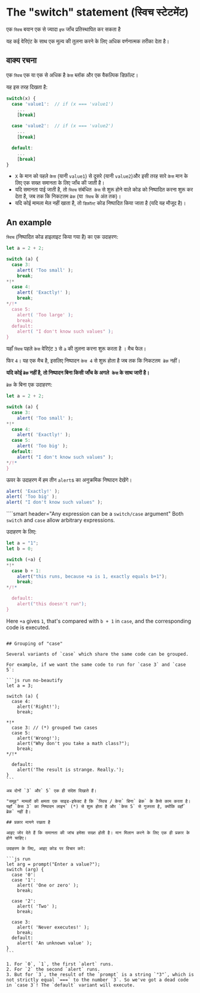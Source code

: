 # The "switch" statement (स्विच स्टेटमेंट)


एक `स्विच` बयान एक से ज्यादा `इफ` जाँच प्रतिस्थापित कर सकता है


यह कई वेरिएंट के साथ एक मूल्य की तुलना करने के लिए अधिक वर्णनात्मक तरीका देता है।

## वाक्य रचना

एक `स्विच` एक या एक से अधिक है `केस`  ब्लॉक और एक वैकल्पिक डिफ़ॉल्ट।


यह इस तरह दिखता है:

```js no-beautify
switch(x) {
  case 'value1':  // if (x === 'value1')
    ...
    [break]

  case 'value2':  // if (x === 'value2')
    ...
    [break]

  default:
    ...
    [break]
}
```

- `X` के मान को पहले `केस` (यानी `value1`) से दूसरे (यानी `value2`)और इसी तरह सारे `केस` मान के लिए एक सख्त समानता के लिए जाँच की जाती है।
- यदि समानता पाई जाती है, तो `स्विच` संबंधित` केस` से शुरू होने वाले कोड को निष्पादित करना शुरू कर देता है, जब तक कि निकटतम `ब्रेक` (या` स्विच` के अंत तक)।
- यदि कोई मामला मेल नहीं खाता है, तो `डिफ़ॉल्ट` कोड निष्पादित किया जाता है (यदि यह मौजूद है)।

## An example

`स्विच` (निष्पादित कोड हाइलाइट किया गया है) का एक उदाहरण:

```js run
let a = 2 + 2;

switch (a) {
  case 3:
    alert( 'Too small' );
    break;
*!*
  case 4:
    alert( 'Exactly!' );
    break;
*/!*
  case 5:
    alert( 'Too large' );
    break;
  default:
    alert( "I don't know such values" );
}
```

यहाँ `स्विच` पहले `केस` वेरिएंट `3` से `a` की तुलना करना शुरू करता है । मैच फेल।


फिर `4`। यह एक मैच है, इसलिए निष्पादन `केस 4` से शुरू होता है जब तक कि निकटतम` ब्रेक` नहीं।

**यदि कोई `ब्रेक` नहीं है, तो निष्पादन बिना किसी जाँच के अगले` केस` के साथ जारी है।**


`ब्रेक` के बिना एक उदाहरण:

```js run
let a = 2 + 2;

switch (a) {
  case 3:
    alert( 'Too small' );
*!*
  case 4:
    alert( 'Exactly!' );
  case 5:
    alert( 'Too big' );
  default:
    alert( "I don't know such values" );
*/!*
}
```
ऊपर के उदाहरण में हम तीन `alert`s का अनुक्रमिक निष्पादन देखेंगे।

```js
alert( 'Exactly!' );
alert( 'Too big' );
alert( "I don't know such values" );
```

````smart header="Any expression can be a `switch/case` argument"
Both `switch` and `case` allow arbitrary expressions.

उदाहरण के लिए:

```js run
let a = "1";
let b = 0;

switch (+a) {
*!*
  case b + 1:
    alert("this runs, because +a is 1, exactly equals b+1");
    break;
*/!*

  default:
    alert("this doesn't run");
}
```
Here `+a` gives `1`, that's compared with `b + 1` in `case`, and the corresponding code is executed.
````

## Grouping of "case"

Several variants of `case` which share the same code can be grouped.

For example, if we want the same code to run for `case 3` and `case 5`:

```js run no-beautify
let a = 3;

switch (a) {
  case 4:
    alert('Right!');
    break;

*!*
  case 3: // (*) grouped two cases
  case 5:
    alert('Wrong!');
    alert("Why don't you take a math class?");
    break;
*/!*

  default:
    alert('The result is strange. Really.');
}
```

अब दोनों `3` और` 5` एक ही संदेश दिखाते हैं।

"समूह" मामलों की क्षमता एक साइड-इफेक्ट है कि `स्विच / केस` बिना` ब्रेक` के कैसे काम करता है। यहाँ `केस 3` का निष्पादन लाइन` (*) से शुरू होता है और `केस 5` से गुजरता है, क्योंकि वहाँ` ब्रेक` नहीं है।

## प्रकार मायने रखता है

आइए जोर देते हैं कि समानता की जांच हमेशा सख्त होती है। मान मिलान करने के लिए एक ही प्रकार के होने चाहिए।

उदाहरण के लिए, आइए कोड पर विचार करें:

```js run
let arg = prompt("Enter a value?");
switch (arg) {
  case '0':
  case '1':
    alert( 'One or zero' );
    break;

  case '2':
    alert( 'Two' );
    break;

  case 3:
    alert( 'Never executes!' );
    break;
  default:
    alert( 'An unknown value' );
}
```

1. For `0`, `1`, the first `alert` runs.
2. For `2` the second `alert` runs.
3. But for `3`, the result of the `prompt` is a string `"3"`, which is not strictly equal `===` to the number `3`. So we've got a dead code in `case 3`! The `default` variant will execute.
